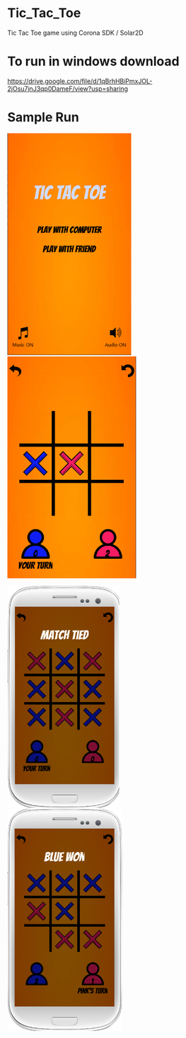# Tic_Tac_Toe
Tic Tac Toe game using Corona SDK / Solar2D 

# To run in windows download 
https://drive.google.com/file/d/1qBrhHBiPmxJOL-2jOsu7jnJ3qp0DameF/view?usp=sharing

# Sample Run
<p>
<img height="500" src="https://github.com/igokulganesh/Tic_Tac_Toe/blob/main/ScreenShot/menu.PNG">
<img height="500" src="https://github.com/igokulganesh/Tic_Tac_Toe/blob/main/ScreenShot/play.PNG">
</p>
<p>
<img height="500" src="https://github.com/igokulganesh/Tic_Tac_Toe/blob/main/ScreenShot/tied.png">
<img height="500" src="https://github.com/igokulganesh/Tic_Tac_Toe/blob/main/ScreenShot/win.png">
</p>
